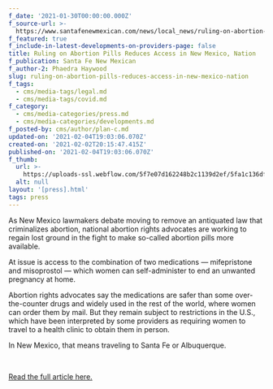 ```yaml
---
f_date: '2021-01-30T00:00:00.000Z'
f_source-url: >-
  https://www.santafenewmexican.com/news/local_news/ruling-on-abortion-pills-reduces-access-in-new-mexico-nation/article_17967866-59c8-11eb-9a14-a3d4dd25ad82.html
f_featured: true
f_include-in-latest-developments-on-providers-page: false
title: Ruling on Abortion Pills Reduces Access in New Mexico, Nation
f_publication: Santa Fe New Mexican
f_author-2: Phaedra Haywood
slug: ruling-on-abortion-pills-reduces-access-in-new-mexico-nation
f_tags:
  - cms/media-tags/legal.md
  - cms/media-tags/covid.md
f_category:
  - cms/media-categories/press.md
  - cms/media-categories/developments.md
f_posted-by: cms/author/plan-c.md
updated-on: '2021-02-04T19:03:06.070Z'
created-on: '2021-02-02T20:15:47.415Z'
published-on: '2021-02-04T19:03:06.070Z'
f_thumb:
  url: >-
    https://uploads-ssl.webflow.com/5f7e07d162248b2c1139d2ef/5fa1c136df389b20a6b866fb_unnamed0.jpg
  alt: null
layout: '[press].html'
tags: press
---
```


As New Mexico lawmakers debate moving to remove an antiquated law that criminalizes abortion, national abortion rights advocates are working to regain lost ground in the fight to make so-called abortion pills more available.

At issue is access to the combination of two medications — mifepristone and misoprostol — which women can self-administer to end an unwanted pregnancy at home.

Abortion rights advocates say the medications are safer than some over-the-counter drugs and widely used in the rest of the world, where women can order them by mail. But they remain subject to restrictions in the U.S., which have been interpreted by some providers as requiring women to travel to a health clinic to obtain them in person.

In New Mexico, that means traveling to Santa Fe or Albuquerque.

‍

[Read the full article here.](https://www.santafenewmexican.com/news/local_news/ruling-on-abortion-pills-reduces-access-in-new-mexico-nation/article_17967866-59c8-11eb-9a14-a3d4dd25ad82.html)

‍
